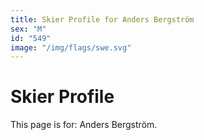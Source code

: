 ```yaml
---
title: Skier Profile for Anders Bergström
sex: "M"
id: "549"
image: "/img/flags/swe.svg" 
---
```


# Skier Profile

This page is for: Anders Bergström.
    